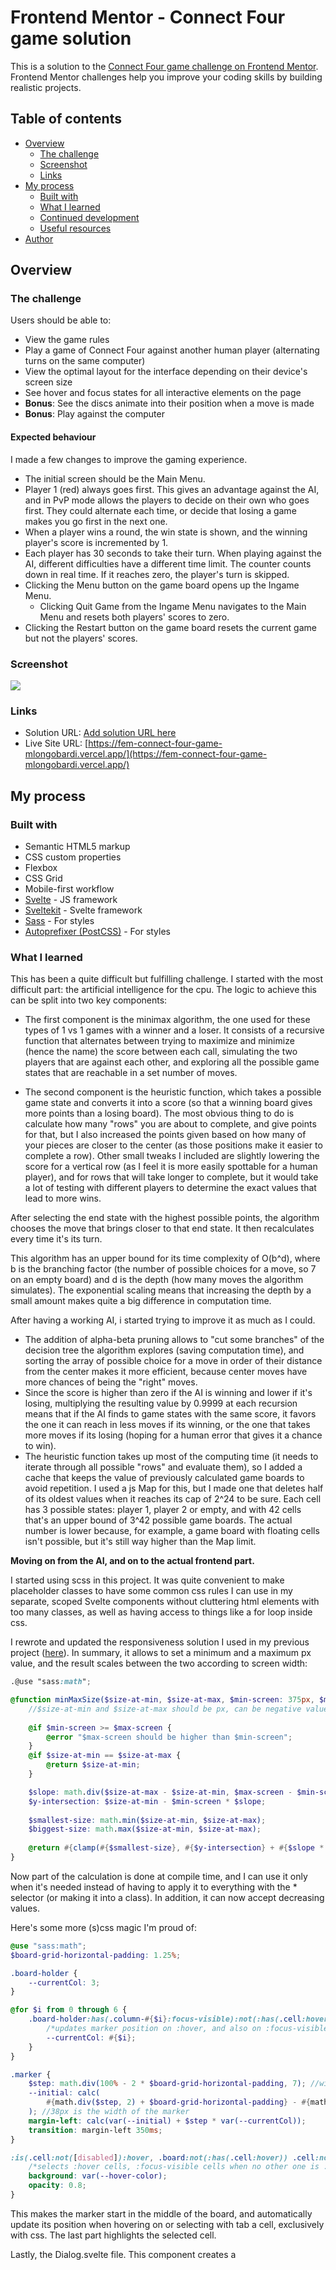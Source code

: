 # Frontend Mentor - Connect Four game solution

This is a solution to the [Connect Four game challenge on Frontend Mentor](https://www.frontendmentor.io/challenges/connect-four-game-6G8QVH923s). Frontend Mentor challenges help you improve your coding skills by building realistic projects. 

## Table of contents

- [Overview](#overview)
  - [The challenge](#the-challenge)
  - [Screenshot](#screenshot)
  - [Links](#links)
- [My process](#my-process)
  - [Built with](#built-with)
  - [What I learned](#what-i-learned)
  - [Continued development](#continued-development)
  - [Useful resources](#useful-resources)
- [Author](#author)

## Overview

### The challenge

Users should be able to:

- View the game rules
- Play a game of Connect Four against another human player (alternating turns on the same computer)
- View the optimal layout for the interface depending on their device's screen size
- See hover and focus states for all interactive elements on the page
- **Bonus**: See the discs animate into their position when a move is made
- **Bonus**: Play against the computer

#### Expected behaviour
I made a few changes to improve the gaming experience.

- The initial screen should be the Main Menu.
- Player 1 (red) always goes first. This gives an advantage against the AI, and in PvP mode allows the players to decide on their own who goes first. They could alternate each time, or decide that losing a game makes you go first in the next one.
- When a player wins a round, the win state is shown, and the winning player's score is incremented by 1.
- Each player has 30 seconds to take their turn. When playing against the AI, different difficulties have a different time limit. The counter counts down in real time. If it reaches zero, the player's turn is skipped.
- Clicking the Menu button on the game board opens up the Ingame Menu.
  - Clicking Quit Game from the Ingame Menu navigates to the Main Menu and resets both players' scores to zero.
- Clicking the Restart button on the game board resets the current game but not the players' scores.

### Screenshot

![](./screenshot.png)

### Links

- Solution URL: [Add solution URL here](https://your-solution-url.com)
- Live Site URL: [https://fem-connect-four-game-mlongobardi.vercel.app/](https://fem-connect-four-game-mlongobardi.vercel.app/)

## My process

### Built with

- Semantic HTML5 markup
- CSS custom properties
- Flexbox
- CSS Grid
- Mobile-first workflow
- [Svelte](https://svelte.dev/) - JS framework
- [Sveltekit](https://kit.svelte.dev/) - Svelte framework
- [Sass](https://sass-lang.com/) - For styles
- [Autoprefixer (PostCSS)](https://github.com/postcss/autoprefixer) - For styles

### What I learned
This has been a quite difficult but fulfilling challenge. I started with the most difficult part: the artificial intelligence for the cpu.
The logic to achieve this can be split into two key components:
- The first component is the minimax algorithm, the one used for these types of 1 vs 1 games with a winner and a loser. It consists of a recursive function that alternates between trying to maximize and minimize (hence the name) the score between each call, simulating the two players that are against each other, and exploring all the possible game states that are reachable in a set number of moves. 

- The second component is the heuristic function, which takes a possible game state and converts it into a score (so that a winning board gives more points than a losing board). The most obvious thing to do is calculate how many "rows" you are about to complete, and give points for that, but I also increased the points given based on how many of your pieces are closer to the center (as those positions make it easier to complete a row). Other small tweaks I included are slightly lowering the score for a vertical row (as I feel it is more easily spottable for a human player), and for rows that will take longer to complete, but it would take a lot of testing with different players to determine the exact values that lead to more wins.

After selecting the end state with the highest possible points, the algorithm chooses the move that brings closer to that end state. It then recalculates every time it's its turn.

This algorithm has an upper bound for its time complexity of O(b^d), where b is the branching factor (the number of possible choices for a move, so 7 on an empty board) and d is the depth (how many moves the algorithm simulates). The exponential scaling means that increasing the depth by a small amount makes quite a big difference in computation time.

After having a working AI, i started trying to improve it as much as I could. 
- The addition of alpha-beta pruning allows to "cut some branches" of the decision tree the algorithm explores (saving computation time), and sorting the array of possible choice for a move in order of their distance from the center makes it more efficient, because center moves have more chances of being the "right" moves.
- Since the score is higher than zero if the AI is winning and lower if it's losing, multiplying the resulting value by 0.9999 at each recursion means that if the AI finds to game states with the same score, it favors the one it can reach in less moves if its winning, or the one that takes more moves if its losing (hoping for a human error that gives it a chance to win).
- The heuristic function takes up most of the computing time (it needs to iterate through all possible "rows" and evaluate them), so I added a cache that keeps the value of previously calculated game boards to avoid repetition. I used a js Map for this, but I made one that deletes half of its oldest values when it reaches its cap of 2^24 to be sure. Each cell has 3 possible states: player 1, player 2 or empty, and with 42 cells that's an upper bound of 3^42 possible game boards. The actual number is lower because, for example, a game board with floating cells isn't possible, but it's still way higher than the Map limit.

**Moving on from the AI, and on to the actual frontend part.**

I started using scss in this project. It was quite convenient to make placeholder classes to have some common css rules I can use in my separate, scoped Svelte components without cluttering html elements with too many classes, as well as having access to things like a for loop inside css.

I rewrote and updated the responsiveness solution I used in my previous project ([here](https://github.com/MLongobardi/FEM-pomodoro-app#what-i-learned)). In summary, it allows to set a minimum and a maximum px value, and the result scales between the two according to screen width:

```scss
.@use "sass:math";

@function minMaxSize($size-at-min, $size-at-max, $min-screen: 375px, $max-screen: 768px) {
    //$size-at-min and $size-at-max should be px, can be negative values and can go from big to small;
    
    @if $min-screen >= $max-screen {
        @error "$max-screen should be higher than $min-screen";
    }
    @if $size-at-min == $size-at-max {
        @return $size-at-min;
    }

	$slope: math.div($size-at-max - $size-at-min, $max-screen - $min-screen);
    $y-intersection: $size-at-min - $min-screen * $slope;
    
    $smallest-size: math.min($size-at-min, $size-at-max);
    $biggest-size: math.max($size-at-min, $size-at-max);
	
	@return #{clamp(#{$smallest-size}, #{$y-intersection} + #{$slope * 100vw}, #{$biggest-size})};
}
```
Now part of the calculation is done at compile time, and I can use it only when it's needed instead of having to apply it to everything with the * selector (or making it into a class). In addition, it can now accept decreasing values.

Here's some more (s)css magic I'm proud of:
```scss
@use "sass:math";
$board-grid-horizontal-padding: 1.25%;

.board-holder {
	--currentCol: 3;
}

@for $i from 0 through 6 {
	.board-holder:has(.column-#{$i}:focus-visible):not(:has(.cell:hover)), .board-holder:has(.column-#{$i}:hover) {
		/*updates marker position on :hover, and also on :focus-visible if no cell is on :hover*/
		--currentCol: #{$i};
	}
}

.marker {
	$step: math.div(100% - 2 * $board-grid-horizontal-padding, 7); //width of a grid cell
	--initial: calc(
		#{math.div($step, 2) + $board-grid-horizontal-padding} - #{math.div(38px, 2)}
	); //38px is the width of the marker
	margin-left: calc(var(--initial) + $step * var(--currentCol));
	transition: margin-left 350ms;
}

:is(.cell:not([disabled]):hover, .board:not(:has(.cell:hover)) .cell:not([disabled]):focus-visible):not(:has(.piece)) {
	/*selects :hover cells, :focus-visible cells when no other one is :hover, but not disabled cells or already occupied cells */
	background: var(--hover-color);
	opacity: 0.8;
}
```
This makes the marker start in the middle of the board, and automatically update its position when hovering on or selecting with tab a cell, exclusively with css. The last part highlights the selected cell.

Lastly, the Dialog.svelte file. This component creates a <dialog> element, with the added functionality of self closing when clicking on the backdrop (but not when clicking on the modal and then dragging on the backdrop or viceversa, even on mobile!). It then uses Svelte's <slot> tag to decide its content, and passes a reference to the <dialog> itself to its parent and its child with component props and binding, so that buttons outside Dialog.svelte there can show or close the dialog.

```html
/*App.svelte*/
<script>
let nextDialog;
</script>
<Dialog let:dialog bind:dialog={nextDialog}>
    <SomeComponent thisDialog={dialog}>
</Dialog>
<button id="dialog-open" on:click={()=>{thisDialog.showModal()}}>Open</button>

/*SomeComponent.svelte*/
<script>
export let thisDialog;
</script>
<button id="dialog-close" on:click={()=>{thisDialog.close()}}>Close</button>
```
Inside SomeComponent, thisDialog is a reference to the <dialog> that contains SomeComponent, use it to call thisDialog.myClose() (after export let thisDialog)
In the component that calls Dialog, nextDialog is a reference to the opened dialog, use it to call nextDialog.myShowModal()

### Continued development
I was thinking of using a store to keeps references to all Dialog.svelte instances, so that I don't have to juggle props and bindings between component trees.

For this project specifically, I could put more work into different difficulty modes, maybe adding a (small) chance for the AI to do a random move. This would add some variety to games and give me a chance to use higher depths for the algorithm I worked hard to optimize, while keeping a balanced difficulty.

### Useful resources
- [Artificial Intelligence at Play — Connect Four (Mini-max algorithm explained)](https://medium.com/analytics-vidhya/artificial-intelligence-at-play-connect-four-minimax-algorithm-explained-3b5fc32e4a4f) - This helped me understand the artificial intelligence logic.
## Author
- GitHub - [@MLongobardi](https://github.com/MLongobardi)
- Frontend Mentor - [@MLongobardi](https://www.frontendmentor.io/profile/MLongobardi)